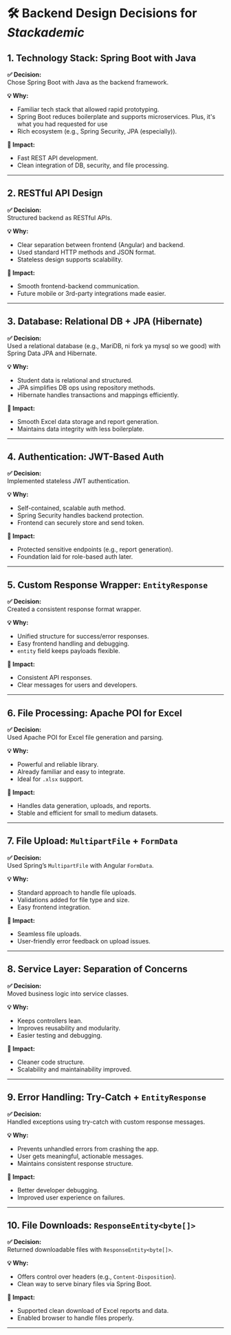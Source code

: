 # 🛠️ Backend Design Decisions for *Stackademic*

## 1. Technology Stack: Spring Boot with Java

**✅ Decision:**  
Chose Spring Boot with Java as the backend framework.

**💡 Why:**
- Familiar tech stack that allowed rapid prototyping.
- Spring Boot reduces boilerplate and supports microservices. Plus, it's what you had requested for use
- Rich ecosystem (e.g., Spring Security, JPA (especially)).

**🚀 Impact:**
- Fast REST API development.
- Clean integration of DB, security, and file processing.

---

## 2. RESTful API Design

**✅ Decision:**  
Structured backend as RESTful APIs.

**💡 Why:**
- Clear separation between frontend (Angular) and backend.
- Used standard HTTP methods and JSON format.
- Stateless design supports scalability.

**🚀 Impact:**
- Smooth frontend-backend communication.
- Future mobile or 3rd-party integrations made easier.

---

## 3. Database: Relational DB + JPA (Hibernate)

**✅ Decision:**  
Used a relational database (e.g., MariDB, ni fork ya mysql so we good) with Spring Data JPA and Hibernate.

**💡 Why:**
- Student data is relational and structured.
- JPA simplifies DB ops using repository methods.
- Hibernate handles transactions and mappings efficiently.

**🚀 Impact:**
- Smooth Excel data storage and report generation.
- Maintains data integrity with less boilerplate.

---

## 4. Authentication: JWT-Based Auth

**✅ Decision:**  
Implemented stateless JWT authentication.

**💡 Why:**
- Self-contained, scalable auth method.
- Spring Security handles backend protection.
- Frontend can securely store and send token.

**🚀 Impact:**
- Protected sensitive endpoints (e.g., report generation).
- Foundation laid for role-based auth later.

---

## 5. Custom Response Wrapper: `EntityResponse`

**✅ Decision:**  
Created a consistent response format wrapper.

**💡 Why:**
- Unified structure for success/error responses.
- Easy frontend handling and debugging.
- `entity` field keeps payloads flexible.

**🚀 Impact:**
- Consistent API responses.
- Clear messages for users and developers.

---

## 6. File Processing: Apache POI for Excel

**✅ Decision:**  
Used Apache POI for Excel file generation and parsing.

**💡 Why:**
- Powerful and reliable library.
- Already familiar and easy to integrate.
- Ideal for `.xlsx` support.

**🚀 Impact:**
- Handles data generation, uploads, and reports.
- Stable and efficient for small to medium datasets.

---

## 7. File Upload: `MultipartFile` + `FormData`

**✅ Decision:**  
Used Spring’s `MultipartFile` with Angular `FormData`.

**💡 Why:**
- Standard approach to handle file uploads.
- Validations added for file type and size.
- Easy frontend integration.

**🚀 Impact:**
- Seamless file uploads.
- User-friendly error feedback on upload issues.

---

## 8. Service Layer: Separation of Concerns

**✅ Decision:**  
Moved business logic into service classes.

**💡 Why:**
- Keeps controllers lean.
- Improves reusability and modularity.
- Easier testing and debugging.

**🚀 Impact:**
- Cleaner code structure.
- Scalability and maintainability improved.

---

## 9. Error Handling: Try-Catch + `EntityResponse`

**✅ Decision:**  
Handled exceptions using try-catch with custom response messages.

**💡 Why:**
- Prevents unhandled errors from crashing the app.
- User gets meaningful, actionable messages.
- Maintains consistent response structure.

**🚀 Impact:**
- Better developer debugging.
- Improved user experience on failures.

---

## 10. File Downloads: `ResponseEntity<byte[]>`

**✅ Decision:**  
Returned downloadable files with `ResponseEntity<byte[]>`.

**💡 Why:**
- Offers control over headers (e.g., `Content-Disposition`).
- Clean way to serve binary files via Spring Boot.

**🚀 Impact:**
- Supported clean download of Excel reports and data.
- Enabled browser to handle files properly.

---

